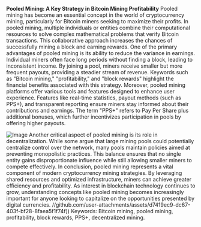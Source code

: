 **Pooled Mining: A Key Strategy in Bitcoin Mining Profitability**
Pooled mining has become an essential concept in the world of cryptocurrency mining, particularly for Bitcoin miners seeking to maximize their profits. In pooled mining, multiple individuals or entities combine their computational resources to solve complex mathematical problems that verify Bitcoin transactions. This collaborative approach increases the chances of successfully mining a block and earning rewards.
One of the primary advantages of pooled mining is its ability to reduce the variance in earnings. Individual miners often face long periods without finding a block, leading to inconsistent income. By joining a pool, miners receive smaller but more frequent payouts, providing a steadier stream of revenue. Keywords such as "Bitcoin mining," "profitability," and "block rewards" highlight the financial benefits associated with this strategy.
Moreover, pooled mining platforms offer various tools and features designed to enhance user experience. Features like real-time statistics, payout methods (such as PPS+), and transparent reporting ensure miners stay informed about their contributions and earnings. The term "PPS+" refers to Pay Per Share plus additional bonuses, which further incentivizes participation in pools by offering higher payouts.

![Image](https://github.com/user-attachments/assets/d7419ec9-dc67-403f-bf28-8faea5f1f74f)
Another critical aspect of pooled mining is its role in decentralization. While some argue that large mining pools could potentially centralize control over the network, many pools maintain policies aimed at preventing monopolistic practices. This balance ensures that no single entity gains disproportionate influence while still allowing smaller miners to compete effectively.
In conclusion, pooled mining represents a vital component of modern cryptocurrency mining strategies. By leveraging shared resources and optimized infrastructure, miners can achieve greater efficiency and profitability. As interest in blockchain technology continues to grow, understanding concepts like pooled mining becomes increasingly important for anyone looking to capitalize on the opportunities presented by digital currencies. 
 //github.com/user-attachments/assets/d7419ec9-dc67-403f-bf28-8faea5f1f74f))
Keywords: Bitcoin mining, pooled mining, profitability, block rewards, PPS+, decentralized mining.
